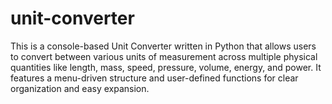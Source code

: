 # unit-converter
This is a console-based Unit Converter written in Python that allows users to convert between various units of measurement across multiple physical quantities like length, mass, speed, pressure, volume, energy, and power. It features a menu-driven structure and user-defined functions for clear organization and easy expansion.
